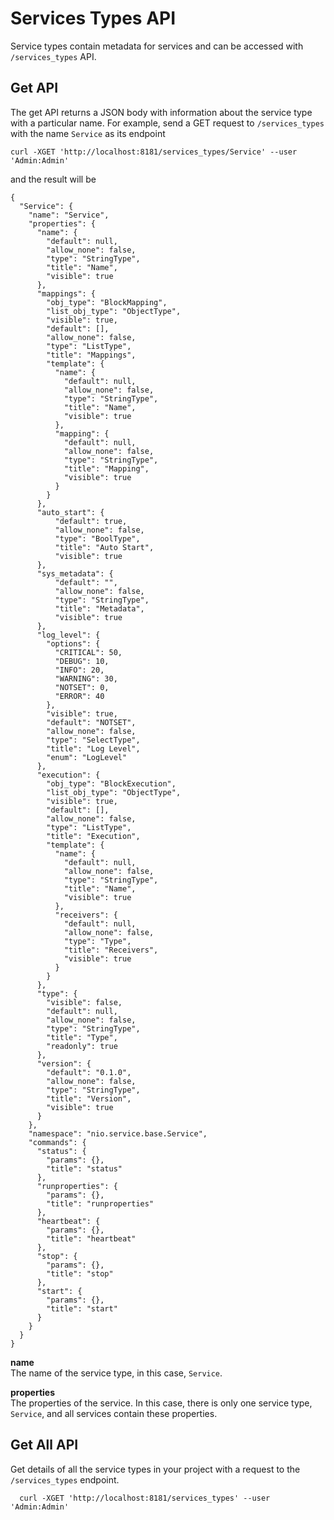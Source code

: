 # Services Types API

Service types contain metadata for services and can be accessed with `/services_types` API.

## Get API

The get API returns a JSON body with information about the service type with a particular name. For example, send a GET request to `/services_types` with the name `Service` as its endpoint

    curl -XGET 'http://localhost:8181/services_types/Service' --user 'Admin:Admin'

and the result will be

```
{
  "Service": {
    "name": "Service",
    "properties": {
      "name": {
        "default": null,
        "allow_none": false,
        "type": "StringType",
        "title": "Name",
        "visible": true
      },
      "mappings": {
        "obj_type": "BlockMapping",
        "list_obj_type": "ObjectType",
        "visible": true,
        "default": [],
        "allow_none": false,
        "type": "ListType",
        "title": "Mappings",
        "template": {
          "name": {
            "default": null,
            "allow_none": false,
            "type": "StringType",
            "title": "Name",
            "visible": true
          },
          "mapping": {
            "default": null,
            "allow_none": false,
            "type": "StringType",
            "title": "Mapping",
            "visible": true
          }
        }
      },
      "auto_start": {
          "default": true,
          "allow_none": false,
          "type": "BoolType",
          "title": "Auto Start",
          "visible": true
      },
      "sys_metadata": {
          "default": "",
          "allow_none": false,
          "type": "StringType",
          "title": "Metadata",
          "visible": true
      },
      "log_level": {
        "options": {
          "CRITICAL": 50,
          "DEBUG": 10,
          "INFO": 20,
          "WARNING": 30,
          "NOTSET": 0,
          "ERROR": 40
        },
        "visible": true,
        "default": "NOTSET",
        "allow_none": false,
        "type": "SelectType",
        "title": "Log Level",
        "enum": "LogLevel"
      },
      "execution": {
        "obj_type": "BlockExecution",
        "list_obj_type": "ObjectType",
        "visible": true,
        "default": [],
        "allow_none": false,
        "type": "ListType",
        "title": "Execution",
        "template": {
          "name": {
            "default": null,
            "allow_none": false,
            "type": "StringType",
            "title": "Name",
            "visible": true
          },
          "receivers": {
            "default": null,
            "allow_none": false,
            "type": "Type",
            "title": "Receivers",
            "visible": true
          }
        }
      },
      "type": {
        "visible": false,
        "default": null,
        "allow_none": false,
        "type": "StringType",
        "title": "Type",
        "readonly": true
      },
      "version": {
        "default": "0.1.0",
        "allow_none": false,
        "type": "StringType",
        "title": "Version",
        "visible": true
      }
    },
    "namespace": "nio.service.base.Service",
    "commands": {
      "status": {
        "params": {},
        "title": "status"
      },
      "runproperties": {
        "params": {},
        "title": "runproperties"
      },
      "heartbeat": {
        "params": {},
        "title": "heartbeat"
      },
      "stop": {
        "params": {},
        "title": "stop"
      },
      "start": {
        "params": {},
        "title": "start"
      }
    }
  }
}
```

  **name**<br>The name of the service type, in this case, `Service`.

  **properties**<br>The properties of the service. In this case, there is only one service type, `Service`, and all services contain these properties.

## Get All API

Get details of all the service types in your project with a request to the `/services_types` endpoint.

      curl -XGET 'http://localhost:8181/services_types' --user 'Admin:Admin'
